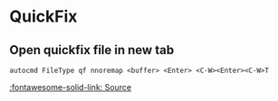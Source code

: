 QuickFix
===

Open quickfix file in new tab
---

```
autocmd FileType qf nnoremap <buffer> <Enter> <C-W><Enter><C-W>T
```

[:fontawesome-solid-link: Source](https://vi.stackexchange.com/questions/6996/how-to-make-enter-open-new-tabs-for-the-quickfix-window-when-it-is-opened-with)
